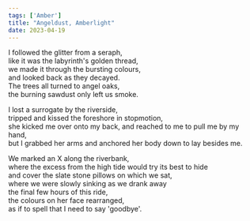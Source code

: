 ```yaml
---
tags: ['Amber']
title: "Angeldust, Amberlight"
date: 2023-04-19
---
```


I followed the glitter from a seraph,  
like it was the labyrinth's golden thread,  
we made it through the bursting colours,  
and looked back as they decayed.  
The trees all turned to angel oaks,  
the burning sawdust only left us smoke.

I lost a surrogate by the riverside,  
tripped and kissed the foreshore in stopmotion,  
she kicked me over onto my back, and reached to me to pull me by my hand,  
but I grabbed her arms and anchored her body down to lay besides me.

We marked an X along the riverbank,  
where the excess from the high tide would try its best to hide  
and cover the slate stone pillows on which we sat,  
where we were slowly sinking as we drank away  
the final few hours of this ride,  
the colours on her face rearranged,  
as if to spell that I need to say 'goodbye'.
